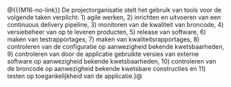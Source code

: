 @{{{M16-no-link}}
De projectorganisatie stelt het gebruik van tools voor de volgende taken verplicht: 1) agile werken, 2) inrichten en uitvoeren van een continuous delivery pipeline, 3) monitoren van de kwaliteit van broncode, 4) versiebeheer van op te leveren producten, 5) release van software, 6) maken van testrapportages, 7) maken van kwaliteitsrapportages, 8) controleren van de configuratie op aanwezigheid bekende kwetsbaarheden, 9) controleren van door de applicatie gebruikte versies van externe software op aanwezigheid bekende kwetsbaarheden, 10) controleren van de broncode op aanwezigheid bekende kwetsbare constructies en 11) testen op toegankelijkheid van de applicatie.}@
